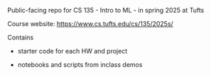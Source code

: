 Public-facing repo for CS 135 - Intro to ML - in spring 2025 at Tufts

Course website: <https://www.cs.tufts.edu/cs/135/2025s/>

Contains 

* starter code for each HW and project

* notebooks and scripts from inclass demos


